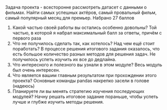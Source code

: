 Задача проекта - всесторонне рассмотреть датасет с данными о фильмах. Найти самых успешных актёров, самый провальный фильм, самый популярный месяц для премьер.
Набрано 27 баллов
1. Какой частью своей работы вы остались особенно довольны?
Той частью, в которой я набрал максимальный балл за ответы, причём с первого раза
2. Что не получилось сделать так, как хотелось? Над чем ещё стоит поработать?
В процессе решения итогового задания оказалось, что есть большое количество разных методов для решения задач. Не получилось успеть изучить их все до дедлайна.
3. Что интересного и полезного вы узнали в этом модуле?
Весь модуль был очень интересен.
4. Что является вашим главным результатом при прохождении этого проекта?
Основные команды pandas накрепко засели в голове (надеюсь)
5. Планируете ли вы менять стратегию изучения последующих модулей?
Начну решать итоговое задание пораньше, чтобы успеть лучше и глубже изучить методы решения.
